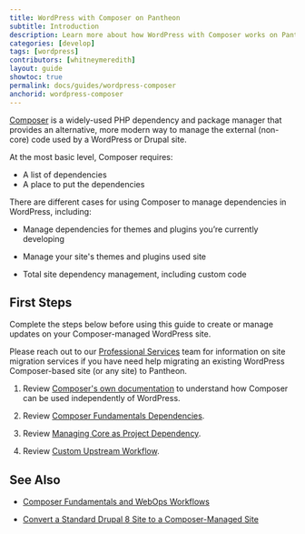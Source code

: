 ```yaml
---
title: WordPress with Composer on Pantheon
subtitle: Introduction
description: Learn more about how WordPress with Composer works on Pantheon.
categories: [develop]
tags: [wordpress]
contributors: [whitneymeredith]
layout: guide
showtoc: true
permalink: docs/guides/wordpress-composer
anchorid: wordpress-composer
---
```


[Composer](https://getcomposer.org/) is a widely-used PHP dependency and package manager that provides an alternative, more modern way to manage the external (non-core) code used by a WordPress or Drupal site.

At the most basic level, Composer requires:

- A list of dependencies
- A place to put the dependencies

There are different cases for using Composer to manage dependencies in WordPress, including:

- Manage dependencies for themes and plugins you’re currently developing

- Manage your site's themes and plugins used site

- Total site dependency management, including custom code


## First Steps

Complete the steps below before using this guide to create or manage updates on your Composer-managed WordPress site.

<Alert title="Note for Existing Composer-based WordPress Sites"  type="info" >

Please reach out to our [Professional Services](https://pantheon.io/professional-services) team for information on site migration services if you have need help migrating an existing WordPress Composer-based site (or any site) to Pantheon.

</Alert>

1. Review [Composer's own documentation](https://getcomposer.org/doc/) to understand how Composer can be used independently of WordPress.

1. Review [Composer Fundamentals Dependencies](/guides/composer#dependencies).

1. Review [Managing Core as Project Dependency](/guides/composer#managing-core-as-a-project-dependency).

1. Review [Custom Upstream Workflow](/guides/composer#custom-upstream-workflow).

## See Also

- [Composer Fundamentals and WebOps Workflows](/guides/composer)

- [Convert a Standard Drupal 8 Site to a Composer-Managed Site](/guides/composer-convert)